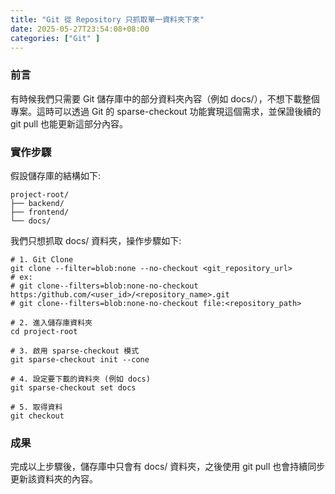 ```yaml
---
title: "Git 從 Repository 只抓取單一資料夾下來"
date: 2025-05-27T23:54:08+08:00
categories: ["Git" ]
---
```

### 前言
有時候我們只需要 Git 儲存庫中的部分資料夾內容（例如 docs/），不想下載整個專案。這時可以透過 Git 的 sparse-checkout 功能實現這個需求，並保證後續的 git pull 也能更新這部分內容。
### 實作步驟
假設儲存庫的結構如下:
```text
project-root/
├── backend/
├── frontend/
└── docs/

```
我們只想抓取 docs/ 資料夾，操作步驟如下: 
```shell
# 1. Git Clone
git clone --filter=blob:none --no-checkout <git_repository_url>
# ex:
# git clone--filters=blob:none-no-checkout https:/github.com/<user_id>/<repository_name>.git
# git clone--filters=blob:none-no-checkout file:<repository_path>

# 2. 進入儲存庫資料夾
cd project-root

# 3. 啟用 sparse-checkout 模式
git sparse-checkout init --cone

# 4. 設定要下載的資料夾 (例如 docs)
git sparse-checkout set docs

# 5. 取得資料
git checkout
```

### 成果
完成以上步驟後，儲存庫中只會有 docs/ 資料夾，之後使用 git pull 也會持續同步更新該資料夾的內容。